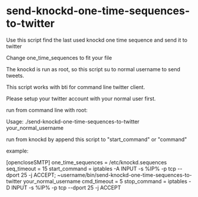 send-knockd-one-time-sequences-to-twitter
===================================

Use this script find the last used knockd one time sequence and send it to twitter

Change one_time_sequences to fit your file

The knockd is run as root, so this script su to normal username to send tweets.

This script works with bti for command line twitter client.

Please setup your twitter account with your normal user first.


run from command line with root:

Usage: ./send-knockd-one-time-sequences-to-twitter  your_normal_username


run from knockd by append this script to "start_command" or "command"

example:

[opencloseSMTP]
        one_time_sequences = /etc/knockd.sequences
        seq_timeout        = 15
        start_command      = iptables -A INPUT -s %IP% -p tcp --dport 25 -j ACCEPT; ~username/bin/send-knockd-one-time-sequences-to-twitter  your_normal_username
        cmd_timeout        = 5
        stop_command       = iptables -D INPUT -s %IP% -p tcp --dport 25 -j ACCEPT
